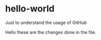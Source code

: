 # hello-world
Just to understand the usage of GitHub


Hello these are the changes done in the file.
